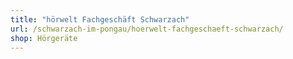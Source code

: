 ```yaml
---
title: "hörwelt Fachgeschäft Schwarzach"
url: /schwarzach-im-pongau/hoerwelt-fachgeschaeft-schwarzach/
shop: Hörgeräte
---
```


